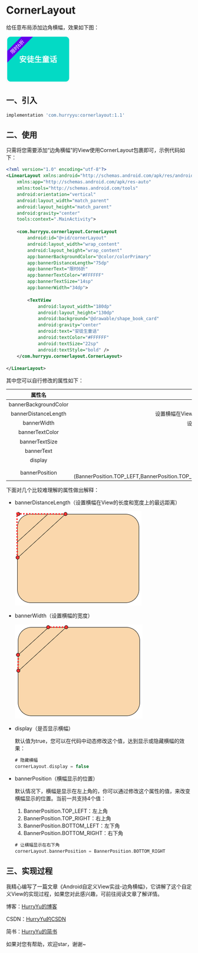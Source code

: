 # CornerLayout

给任意布局添加边角横幅，效果如下图：

![image-20200902154545916](./assets/image-20200902154545916.png)

## 一、引入

```groovy
implementation 'com.hurryyu:cornerlayout:1.1'
```

## 二、使用

只需将您需要添加“边角横幅”的View使用CornerLayout包裹即可，示例代码如下：

```xml
<?xml version="1.0" encoding="utf-8"?>
<LinearLayout xmlns:android="http://schemas.android.com/apk/res/android"
    xmlns:app="http://schemas.android.com/apk/res-auto"
    xmlns:tools="http://schemas.android.com/tools"
    android:orientation="vertical"
    android:layout_width="match_parent"
    android:layout_height="match_parent"
    android:gravity="center"
    tools:context=".MainActivity">

    <com.hurryyu.cornerlayout.CornerLayout
        android:id="@+id/cornerLayout"
        android:layout_width="wrap_content"
        android:layout_height="wrap_content"
        app:bannerBackgroundColor="@color/colorPrimary"
        app:bannerDistanceLength="75dp"
        app:bannerText="限时6折"
        app:bannerTextColor="#FFFFFF"
        app:bannerTextSize="14sp"
        app:bannerWidth="34dp">

        <TextView
            android:layout_width="180dp"
            android:layout_height="130dp"
            android:background="@drawable/shape_book_card"
            android:gravity="center"
            android:text="安徒生童话"
            android:textColor="#FFFFFF"
            android:textSize="22sp"
            android:textStyle="bold" />
    </com.hurryyu.cornerlayout.CornerLayout>

</LinearLayout>
```

其中您可以自行修改的属性如下：

|        属性名         |                             作用                             |
| :-------------------: | :----------------------------------------------------------: |
| bannerBackgroundColor |                      设置横幅的背景颜色                      |
| bannerDistanceLength  |      设置横幅在View的长度和宽度上的最远距离(见下图解释)      |
|      bannerWidth      |                  设置横幅的宽度(见下图解释)                  |
|    bannerTextColor    |                       横幅上文字的颜色                       |
|    bannerTextSize     |                       横幅上文字的大小                       |
|      bannerText       |                       横幅上的文字内容                       |
|        display        |                         是否显示横幅                         |
|    bannerPosition     | 横幅显示的位置(BannerPosition.TOP_LEFT,BannerPosition.TOP_RIGHT,BannerPosition.BOTTOM_LEFT,BannerPosition.BOTTOM_RIGHT) |

下面对几个比较难理解的属性做出解释：

- bannerDistanceLength（设置横幅在View的长度和宽度上的最远距离）

  ![](./assets/image-20200904141659634.png)

- bannerWidth（设置横幅的宽度）

  ![](./assets/image-20200904144148587.png)

- display（是否显示横幅）

  默认值为true，您可以在代码中动态修改这个值，达到显示或隐藏横幅的效果：

  ```kotlin
  # 隐藏横幅
  cornerLayout.display = false
  ```

- bannerPosition（横幅显示的位置）

  默认情况下，横幅是显示在左上角的，你可以通过修改这个属性的值，来改变横幅显示的位置。当前一共支持4个值：

  1. BannerPosition.TOP_LEFT：左上角
  2. BannerPosition.TOP_RIGHT：右上角
  3. BannerPosition.BOTTOM_LEFT：左下角
  4. BannerPosition.BOTTOM_RIGHT：右下角

  ```kotlin
  # 让横幅显示在右下角
  cornerLayout.bannerPosition = BannerPosition.BOTTOM_RIGHT
  ```

## 三、实现过程

我精心编写了一篇文章《Android自定义View实战-边角横幅》，它讲解了这个自定义View的实现过程，如果您对此感兴趣，可前往阅读文章了解详情。

博客：[HurryYu的博客](https://www.hurryyu.com/2020/09/04/Android%E8%87%AA%E5%AE%9A%E4%B9%89View%E5%AE%9E%E6%88%98-%E8%BE%B9%E8%A7%92%E6%A8%AA%E5%B9%85/)

CSDN：[HurryYu的CSDN](https://blog.csdn.net/cqbbyzh/article/details/108408490)

简书：[HurryYu的简书](https://www.jianshu.com/p/53989dc3b6cd)

如果对您有帮助，欢迎star，谢谢~